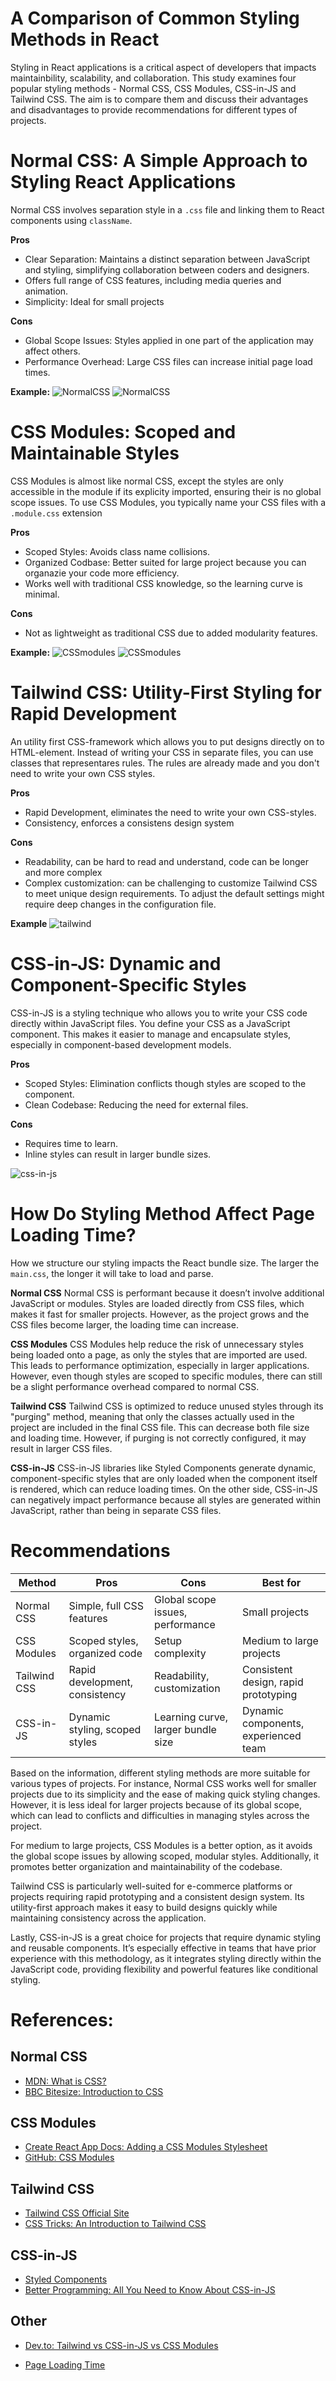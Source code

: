 # A Comparison of Common Styling Methods in React

Styling in React applications is a critical aspect of developers that impacts maintainbility, scalability, and collaboration. This study examines four popular styling methods - Normal CSS, CSS Modules, CSS-in-JS and Tailwind CSS. The aim is to compare them and discuss their advantages and disadvantages to provide recommendations for different types of projects.



# Normal CSS: A Simple Approach to Styling React Applications

Normal CSS involves separation style in a `.css` file and linking them to React components using `className`.

**Pros**
- Clear Separation: Maintains a distinct separation between JavaScript and styling, simplifying collaboration between coders and designers.
- Offers full range of CSS features, including media queries and animation.
- Simplicity: Ideal for small projects

**Cons**
- Global Scope Issues: Styles applied in one part of the application may affect others.
- Performance Overhead: Large CSS files can increase initial page load times. 


**Example:**
![NormalCSS](normalcss1.png)
![NormalCSS](normalcss2.png)


# CSS Modules: Scoped and Maintainable Styles
CSS Modules is almost like normal CSS, except the styles are only accessible in the module if its explicity imported, ensuring their is no global scope issues. To use CSS Modules, you typically name your CSS files with a `.module.css` extension

**Pros**
- Scoped Styles: Avoids class name collisions.
- Organized Codbase: Better suited for large project because you can organazie your code more efficiency. 
- Works well with traditional CSS knowledge, so the learning curve is minimal.

**Cons**
- Not as lightweight as traditional CSS due to added modularity features. 

**Example:**
![CSSmodules](cssmodules1.png)
![CSSmodules](cssmodules2.png)

# Tailwind CSS: Utility-First Styling for Rapid Development
An utility first CSS-framework which allows you to put designs directly on to HTML-element. Instead of writing your CSS in separate files, you can use classes that representares rules. The rules are already made and you don't need to write your own CSS styles. 

**Pros**
- Rapid Development, eliminates the need to write your own CSS-styles.
- Consistency, enforces a consistens design system

**Cons**
- Readability, can be hard to read and understand, code can be longer and more complex
- Complex customization: can be challenging to customize Tailwind CSS to meet unique design requirements. To adjust the default settings might require deep changes in the configuration file.

**Example**
![tailwind](tailwind.png)



# CSS-in-JS: Dynamic and Component-Specific Styles
CSS-in-JS is a styling technique who allows you to write your CSS code directly within JavaScript files. You define your CSS as a JavaScript component. This makes it easier to manage and encapsulate styles, especially in component-based development models.

**Pros**
- Scoped Styles: Elimination conflicts though styles are scoped to the component.
- Clean Codebase: Reducing the need for external files.

**Cons**
- Requires time to learn.
- Inline styles can result in larger bundle sizes.

![css-in-js](css-in-js.png)


# How Do Styling Method Affect Page Loading Time?

How we structure our styling impacts the React bundle size. The larger the `main.css`, the longer it will take to load and parse.

**Normal CSS** 
Normal CSS is performant because it doesn’t involve additional JavaScript or modules. Styles are loaded directly from CSS files, which makes it fast for smaller projects. However, as the project grows and the CSS files become larger, the loading time can increase.

**CSS Modules** 
CSS Modules help reduce the risk of unnecessary styles being loaded onto a page, as only the styles that are imported are used. This leads to performance optimization, especially in larger applications. However, even though styles are scoped to specific modules, there can still be a slight performance overhead compared to normal CSS.

**Tailwind CSS** 
Tailwind CSS is optimized to reduce unused styles through its "purging" method, meaning that only the classes actually used in the project are included in the final CSS file. This can decrease both file size and loading time. However, if purging is not correctly configured, it may result in larger CSS files.

**CSS-in-JS** 
CSS-in-JS libraries like Styled Components generate dynamic, component-specific styles that are only loaded when the component itself is rendered, which can reduce loading times. On the other side, CSS-in-JS can negatively impact performance because all styles are generated within JavaScript, rather than being in separate CSS files.


# Recommendations

| **Method**       | **Pros**                         | **Cons**                            | **Best for**                         |
|-------------------|----------------------------------|-------------------------------------|---------------------------------------|
| Normal CSS        | Simple, full CSS features       | Global scope issues, performance    | Small projects                       |
| CSS Modules       | Scoped styles, organized code   | Setup complexity                    | Medium to large projects             |
| Tailwind CSS      | Rapid development, consistency  | Readability, customization          | Consistent design, rapid prototyping |
| CSS-in-JS         | Dynamic styling, scoped styles  | Learning curve, larger bundle size  | Dynamic components, experienced team |


Based on the information, different styling methods are more suitable for various types of projects. For instance, Normal CSS works well for smaller projects due to its simplicity and the ease of making quick styling changes. However, it is less ideal for larger projects because of its global scope, which can lead to conflicts and difficulties in managing styles across the project.

For medium to large projects, CSS Modules is a better option, as it avoids the global scope issues by allowing scoped, modular styles. Additionally, it promotes better organization and maintainability of the codebase.

Tailwind CSS is particularly well-suited for e-commerce platforms or projects requiring rapid prototyping and a consistent design system. Its utility-first approach makes it easy to build designs quickly while maintaining consistency across the application.

Lastly, CSS-in-JS is a great choice for projects that require dynamic styling and reusable components. It’s especially effective in teams that have prior experience with this methodology, as it integrates styling directly within the JavaScript code, providing flexibility and powerful features like conditional styling.


# References:

## Normal CSS
- [MDN: What is CSS?](https://developer.mozilla.org/en-US/docs/Learn/CSS/First_steps/What_is_CSS)
- [BBC Bitesize: Introduction to CSS](https://www.bbc.co.uk/bitesize/guides/zggs2nb/revision/3)

## CSS Modules
- [Create React App Docs: Adding a CSS Modules Stylesheet](https://create-react-app.dev/docs/adding-a-css-modules-stylesheet/)
- [GitHub: CSS Modules](https://github.com/css-modules/css-modules)

## Tailwind CSS
- [Tailwind CSS Official Site](https://tailwindcss.com/)
- [CSS Tricks: An Introduction to Tailwind CSS](https://www.builder.io/blog/tailwind-css-tips-and-tricks)

## CSS-in-JS
- [Styled Components](https://styled-components.com/)
- [Better Programming: All You Need to Know About CSS-in-JS](https://betterprogramming.pub/all-you-need-to-know-about-css-in-js-984a72d48ebc)

## Other
- [Dev.to: Tailwind vs CSS-in-JS vs CSS Modules](https://medium.com/@ignatovich.dm/css-modules-vs-css-in-js-vs-tailwind-css-a-comprehensive-comparison-24e7cb6f48e9)

- [Page Loading Time](https://blog.theashishmaurya.me/how-to-minimize-react-bundle-size-for-faster-loading-times)



  

